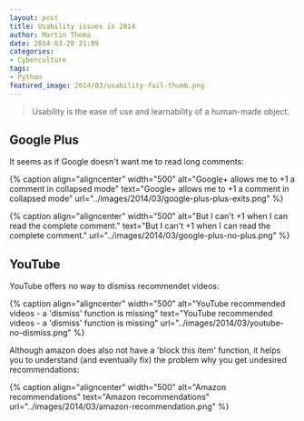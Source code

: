 ```yaml
---
layout: post
title: Usability issues in 2014
author: Martin Thoma
date: 2014-03-20 21:09
categories:
- Cyberculture
tags:
- Python
featured_image: 2014/03/usability-fail-thumb.png
---
```


> Usability is the ease of use and learnability of a human-made object.

## Google Plus

It seems as if Google doesn't want me to read long comments:

{% caption align="aligncenter" width="500" alt="Google+ allows me to +1 a comment in collapsed mode" text="Google+ allows me to +1 a comment in collapsed mode" url="../images/2014/03/google-plus-plus-exits.png" %}

{% caption align="aligncenter" width="500" alt="But I can't +1 when I can read the complete comment." text="But I can't +1 when I can read the complete comment." url="../images/2014/03/google-plus-no-plus.png" %}

## YouTube

YouTube offers no way to dismiss recommendet videos:

{% caption align="aligncenter" width="500" alt="YouTube recommended videos - a 'dismiss' function is missing" text="YouTube recommended videos - a 'dismiss' function is missing" url="../images/2014/03/youtube-no-dismiss.png" %}

Although amazon does also not have a 'block this item' function, it helps you to
understand (and eventually fix) the problem why you get undesired recommendations:

{% caption align="aligncenter" width="500" alt="Amazon recommendations" text="Amazon recommendations" url="../images/2014/03/amazon-recommendation.png" %}